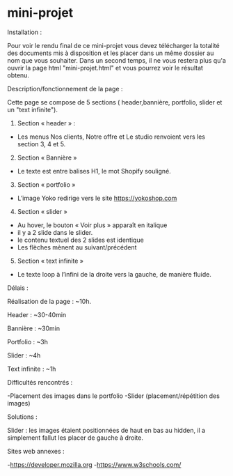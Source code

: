 # mini-projet
Installation :

Pour voir le rendu final de ce mini-projet vous devez télécharger la totalité des documents mis à disposition et les placer dans un même dossier au nom que vous souhaiter. 
Dans un second temps, il ne vous restera plus qu'a ouvrir la page html "mini-projet.html" et vous pourrez voir le résultat obtenu.

Description/fonctionnement de la page : 


Cette page se compose de 5 sections ( header,bannière, portfolio, slider et un "text infinite").


1. Section « header » :
- Les menus Nos clients, Notre offre et Le studio renvoient vers
les section 3, 4 et 5.
2. Section « Bannière »
 - Le texte est entre balises H1, le mot Shopify souligné.
3. Section « portfolio »
 - L’image Yoko redirige vers le site https://yokoshop.com
4. Section « slider »
 - Au hover, le bouton « Voir plus » apparaît en italique
 - il y a 2 slide dans le slider.
 - le contenu textuel des 2 slides est identique
 - Les flèches mènent au suivant/précédent
5. Section « text infinite »
 - Le texte loop à l’infini de la droite vers la gauche, de manière fluide.

Délais :

Réalisation de la page : ~10h.

Header : ~30-40min

Bannière : ~30min

Portfolio : ~3h

Slider : ~4h

Text infinite : ~1h

Difficultés rencontrés :

-Placement des images dans le portfolio
-Slider (placement/répétition des images)

Solutions :

Slider : les images étaient positionnées de haut en bas au hidden, il a simplement fallut les placer de gauche à droite.

Sites web annexes : 

-https://developer.mozilla.org
-https://www.w3schools.com/
